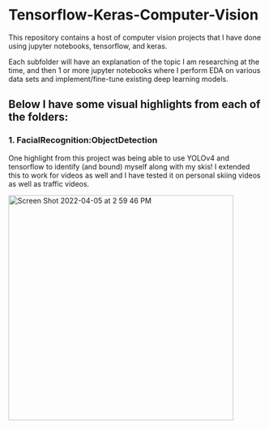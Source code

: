 # Tensorflow-Keras-Computer-Vision
This repository contains a host of computer vision projects that I have done using jupyter notebooks, tensorflow, and keras.

Each subfolder will have an explanation of the topic I am researching at the time, and then 1 or more jupyter notebooks where I perform EDA on various data sets and implement/fine-tune existing deep learning models.

## Below I have some visual highlights from each of the folders:

### 1. FacialRecognition:ObjectDetection
One highlight from this project was being able to use YOLOv4 and tensorflow to identify (and bound) myself along with my skis!  I extended this to work for videos as well and I have tested it on personal skiing videos as well as traffic videos.

<img width="444" alt="Screen Shot 2022-04-05 at 2 59 46 PM" src="https://user-images.githubusercontent.com/77595308/161848749-58c7d095-ba15-429b-aac9-6bea68215ac4.png">

